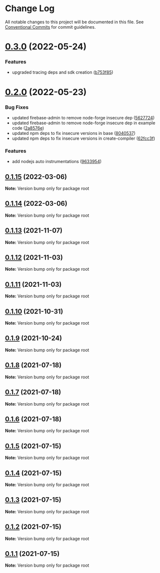 # Change Log

All notable changes to this project will be documented in this file.
See [Conventional Commits](https://conventionalcommits.org) for commit guidelines.

# [0.3.0](https://github.com/KevinDyer/node-graffiticode-compiler-framework/compare/v0.2.0...v0.3.0) (2022-05-24)


### Features

* upgraded tracing deps and sdk creation ([b753f85](https://github.com/KevinDyer/node-graffiticode-compiler-framework/commit/b753f854af9fb4ba2bfb9e0823ac886c876a8a6f))





# [0.2.0](https://github.com/KevinDyer/node-graffiticode-compiler-framework/compare/v0.1.15...v0.2.0) (2022-05-23)


### Bug Fixes

* updated firebase-admin to remove node-forge insecure dep ([5627724](https://github.com/KevinDyer/node-graffiticode-compiler-framework/commit/56277246c6829cc9eeba6b9856f3ad15692b0d7a))
* updated firebase-admin to remove node-forge insecure dep in example code ([2a8576e](https://github.com/KevinDyer/node-graffiticode-compiler-framework/commit/2a8576ea3a0a065d83e1e3e232b9a9e5a8d574e7))
* updated npm deps to fix insecure versions in base ([8040537](https://github.com/KevinDyer/node-graffiticode-compiler-framework/commit/80405370c4dc750194392b8fdae052a086b9e8f0))
* updated npm deps to fix insecure versions in create-compiler ([62fcc3f](https://github.com/KevinDyer/node-graffiticode-compiler-framework/commit/62fcc3f90f47eacdc15d66236663715fad9de3e2))


### Features

* add nodejs auto instrumentations ([9633954](https://github.com/KevinDyer/node-graffiticode-compiler-framework/commit/96339545051b24eba8a0f6693d2e085d7bacf21d))





## [0.1.15](https://github.com/KevinDyer/node-graffiticode-compiler-framework/compare/v0.1.14...v0.1.15) (2022-03-06)

**Note:** Version bump only for package root





## [0.1.14](https://github.com/KevinDyer/node-graffiticode-compiler-framework/compare/v0.1.13...v0.1.14) (2022-03-06)

**Note:** Version bump only for package root





## [0.1.13](https://github.com/KevinDyer/node-graffiticode-compiler-framework/compare/v0.1.12...v0.1.13) (2021-11-07)

**Note:** Version bump only for package root





## [0.1.12](https://github.com/KevinDyer/node-graffiticode-compiler-framework/compare/v0.1.11...v0.1.12) (2021-11-03)

**Note:** Version bump only for package root





## [0.1.11](https://github.com/KevinDyer/node-graffiticode-compiler-framework/compare/v0.1.10...v0.1.11) (2021-11-03)

**Note:** Version bump only for package root





## [0.1.10](https://github.com/KevinDyer/node-graffiticode-compiler-framework/compare/v0.1.9...v0.1.10) (2021-10-31)

**Note:** Version bump only for package root





## [0.1.9](https://github.com/KevinDyer/node-graffiticode-compiler-framework/compare/v0.1.8...v0.1.9) (2021-10-24)

**Note:** Version bump only for package root





## [0.1.8](https://github.com/KevinDyer/node-graffiticode-compiler-framework/compare/v0.1.7...v0.1.8) (2021-07-18)

**Note:** Version bump only for package root





## [0.1.7](https://github.com/KevinDyer/node-graffiticode-compiler-framework/compare/v0.1.6...v0.1.7) (2021-07-18)

**Note:** Version bump only for package root





## [0.1.6](https://github.com/KevinDyer/node-graffiticode-compiler-framework/compare/v0.1.5...v0.1.6) (2021-07-18)

**Note:** Version bump only for package root





## [0.1.5](https://github.com/KevinDyer/node-graffiticode-compiler-framework/compare/v0.1.4...v0.1.5) (2021-07-15)

**Note:** Version bump only for package root





## [0.1.4](https://github.com/KevinDyer/node-graffiticode-compiler-framework/compare/v0.1.3...v0.1.4) (2021-07-15)

**Note:** Version bump only for package root





## [0.1.3](https://github.com/KevinDyer/node-graffiticode-compiler-framework/compare/v0.1.2...v0.1.3) (2021-07-15)

**Note:** Version bump only for package root





## [0.1.2](https://github.com/KevinDyer/node-graffiticode-compiler-framework/compare/v0.1.1...v0.1.2) (2021-07-15)

**Note:** Version bump only for package root





## [0.1.1](https://github.com/KevinDyer/node-graffiticode-compiler-framework/compare/v0.0.18...v0.1.1) (2021-07-15)

**Note:** Version bump only for package root
